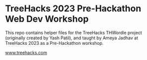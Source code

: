 # TreeHacks 2023 Pre-Hackathon Web Dev Workshop

This repo contains helper files for the TreeHacks THWordle project (originally created by Yash Patil), and taught by Ameya Jadhav at TreeHacks 2023 as a Pre-Hackathon workshop.

www.treehacks.com
